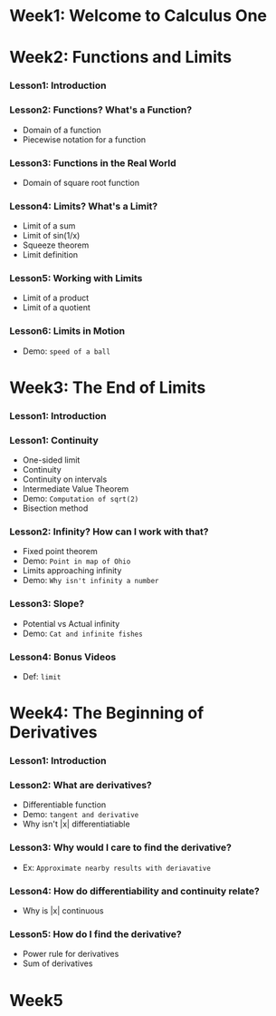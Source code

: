 # Week1: Welcome to Calculus One

# Week2: Functions and Limits
### Lesson1: Introduction

### Lesson2: Functions? What's a Function?

- Domain of a function
- Piecewise notation for a function

### Lesson3: Functions in the Real World

- Domain of square root function

### Lesson4: Limits? What's a Limit?

- Limit of a sum
- Limit of sin(1/x)
- Squeeze theorem
- Limit definition

### Lesson5: Working with Limits

- Limit of a product
- Limit of a quotient

### Lesson6: Limits in Motion

- Demo: `speed of a ball`

# Week3: The End of Limits
### Lesson1: Introduction

### Lesson1: Continuity

- One-sided limit
- Continuity
- Continuity on intervals
- Intermediate Value Theorem
- Demo: `Computation of sqrt(2)`
- Bisection method

### Lesson2: Infinity? How can I work with that?

- Fixed point theorem
- Demo: `Point in map of Ohio`
- Limits approaching infinity
- Demo: `Why isn't infinity a number`

### Lesson3: Slope?

- Potential vs Actual infinity
- Demo: `Cat and infinite fishes`

### Lesson4: Bonus Videos

- Def: `limit`

# Week4: The Beginning of Derivatives
### Lesson1: Introduction

### Lesson2: What are derivatives?
- Differentiable function
- Demo: `tangent and derivative`
- Why isn't |x| differentiatiable

### Lesson3: Why would I care to find the derivative?
- Ex: `Approximate nearby results with deriavative`

### Lesson4: How do differentiability and continuity relate?
- Why is |x| continuous

### Lesson5: How do I find the derivative?
- Power rule for derivatives
- Sum of derivatives

# Week5
